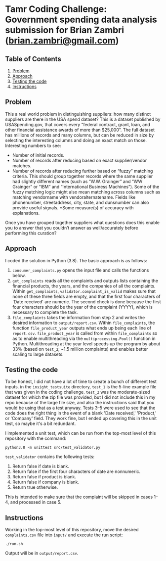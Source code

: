 # Tamr Coding Challenge: Government spending data analysis submission for Brian Zambri (brian.zambri@gmail.com)

## Table of Contents
1. [Problem](README.md#problem)
1. [Approach](README.md#steps-to-submit-your-solution)
1. [Testing the code](README.md#testing-your-code)
1. [Instructions](README.md#instructions)

## Problem
This a real world problem in distinguishing suppliers: how many distinct suppliers are there in the USA spend dataset?
This is a dataset published by USASpending.gov, that covers every “federal contract, grant, loan, and other financial assistance awards of more than $25,000”. The full dataset has millions of records and many columns, but can be reduced in size by selecting the interesting columns and doing an exact match on those. Interesting numbers to see:
* Number of initial records.
* Number of records after reducing based on exact supplier/vendor matches.
* Number of records after reducing further based on “fuzzy” matching criteria. This should
group together records where the same supplier had slightly different names (such as “W.W. Grainger” and “WW Grainger” or “IBM” and “International Business Machines”). Some of the fuzzy matching logic might also mean matching across columns such as matching vendorname with vendoralternatename. Fields like phonenumber, streetaddress, city, state, and dunsnumber can also provide useful signals.
*Some measure(s) of accuracy with explanations.

Once you have grouped together suppliers what questions does this enable you to answer that you couldn’t answer as well/accurately before performing this curation?

## Approach
I coded the solution in Python (3.8). The basic approach is as follows: 
1. `consumer_complaints.py` opens the input file and calls the functions below.
2. `get_complaints` reads all the complaints and outputs lists containing the financial products, the years, and the companies of all the complaints. Within `get_complaints`, `validator.complaint_is_valid` makes sure that none of these three fields are empty, and that the first four characters of 'Date received' are numeric. The second check is done because the first four characters should be the year of the complaint (YYYY), which is necessary to complete the task.
3. `file_complaints` takes the information from step 2 and writes the desired information to `output/report.csv`. Within `file_complaints`, the function `file_product_year` outputs what ends up being each line of `report.csv`. `file_product_year` is called from within `file_complaints` so as to enable multithreading via the `multiprocessing.Pool()` function in Python. Multithreading at the year level speeds up the program by about 33% (based on `test_2`; ~1.5 million complaints) and enables better scaling to large datasets.

## Testing the code
To be honest, I did not have a lot of time to create a bunch of different test inputs. in the `insight_testsuite` directory, `test_1` is the 5-line example file that was given in the coding challenge. `test_2` was the moderate-sized dataset for which the zip file was provided, but I did not include this in my repo because of the large file size, and also the instructions said that you would be using that as a test anyway. Tests 3–5 were used to see that the code does the right thing in the event of a blank 'Date received,' 'Product,' or 'Company' field. They work fine, but I ended up covering this in the unit test, so maybe it's a bit redundant.

I implemented a unit test, which can be run from the top-most level of this repository with the command: 

`python3.8 -m unittest src/test_validator.py`

`test_validator` contains the following tests:
1. Return false if date is blank.
2. Return false if the first four characters of date are nonnumeric.
3. Return false if product is blank.
4. Return false if company is blank.
5. Return true otherwise.

This is intended to make sure that the complaint will be skipped in cases 1–4, and processed in case 5.

## Instructions
Working in the top-most level of this repository, move the desired `complaints.csv` file into `input/` and execute the run script: 

`./run.sh`

Output will be in `output/report.csv`.

